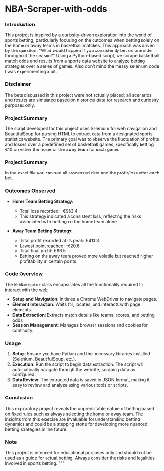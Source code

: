 ﻿# NBA-Scraper-with-odds

### Introduction
This project is inspired by a curiosity-driven exploration into the world of sports betting, particularly focusing on the outcomes when betting solely on the home or away teams in basketball matches. This approach was driven by the question: "What would happen if you consistently bet on one side throughout the season?" Using a Python-based script, we scrape basketball match odds and results from a sports data website to analyze betting strategies over a series of games. Also don't mind the messy selenium code I was experimenting a bit.

### Disclaimer
The bets discussed in this project were not actually placed; all scenarios and results are simulated based on historical data for research and curiosity purposes only.

### Project Summary
The script developed for this project uses Selenium for web navigation and BeautifulSoup for parsing HTML to extract data from a designated sports statistics website. The primary goal was to observe the fluctuation of profits and losses over a predefined set of basketball games, specifically betting €10 on either the home or the away team for each game.

### Project Summary
In the excel file you can see all processed data and the profit/loss after each bet.

### Outcomes Observed
- **Home Team Betting Strategy:**
  - Total loss recorded: -€983.4
  - This strategy indicated a consistent loss, reflecting the risks associated with betting on the home team alone.

- **Away Team Betting Strategy:**
  - Total profit recorded at its peak: €413.3
  - Lowest point reached: -€20.6
  - Total final profit: €66.5
  - Betting on the away team proved more volatile but reached higher profitability at certain points.

### Code Overview
The `WebNavigator` class encapsulates all the functionality required to interact with the web:
- **Setup and Navigation**: Initiates a Chrome WebDriver to navigate pages.
- **Element Interaction**: Waits for, locates, and interacts with page elements.
- **Data Extraction**: Extracts match details like teams, scores, and betting odds.
- **Session Management**: Manages browser sessions and cookies for continuity.

### Usage
1. **Setup**: Ensure you have Python and the necessary libraries installed (Selenium, BeautifulSoup, etc.).
2. **Execution**: Run the script to begin data extraction. The script will automatically navigate through the website, scraping data as configured.
3. **Data Review**: The extracted data is saved in JSON format, making it easy to review and analyze using various tools or scripts.

### Conclusion
This exploratory project reveals the unpredictable nature of betting based on fixed rules such as always selecting the home or away team. The insights from this exercise are invaluable for understanding betting dynamics and could be a stepping stone for developing more nuanced betting strategies in the future.

### Note
This project is intended for educational purposes only and should not be used as a guide for actual betting. Always consider the risks and legalities involved in sports betting.
"""
